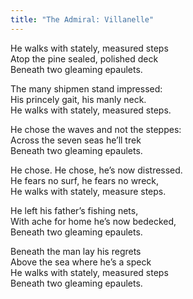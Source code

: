 ```yaml
---
title: "The Admiral: Villanelle"
---
```

He walks with stately, measured steps\
Atop the pine sealed, polished deck\
Beneath two gleaming epaulets.



The many shipmen stand impressed:\
His princely gait, his manly neck.\
He walks with stately, measured steps.



He chose the waves and not the steppes:\
Across the seven seas he’ll trek\
Beneath two gleaming epaulets.



He chose. He chose, he’s now distressed.\
He fears no surf, he fears no wreck,\
He walks with stately, measure steps.



He left his father’s fishing nets,\
With ache for home he’s now bedecked,\
Beneath two gleaming epaulets.



Beneath the man lay his regrets\
Above the sea where he’s a speck\
He walks with stately, measured steps\
Beneath two gleaming epaulets.
